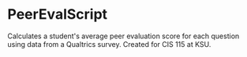 # PeerEvalScript
Calculates a student's average peer evaluation score for each question using data from a Qualtrics survey.  Created for CIS 115 at KSU.
